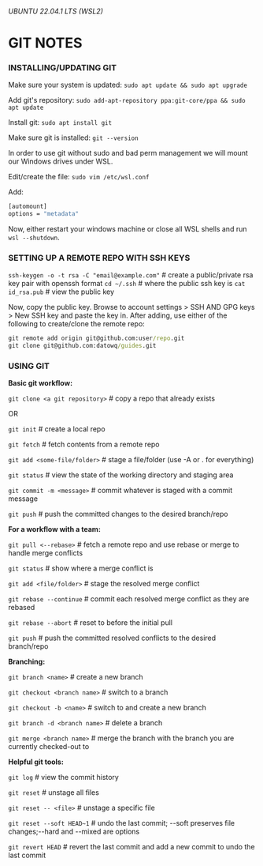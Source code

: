 ###### UBUNTU 22.04.1 LTS (WSL2)
# **GIT NOTES**
### INSTALLING/UPDATING GIT

Make sure your system is updated:
`sudo apt update && sudo apt upgrade`

Add git's repository:
`sudo add-apt-repository ppa:git-core/ppa && sudo apt update`

Install git:
`sudo apt install git`

Make sure git is installed:
`git --version`

In order to use git without sudo and bad perm management we will mount our Windows drives
under WSL.

Edit/create the file:
`sudo vim /etc/wsl.conf`

Add:
```cmd
[automount]
options = "metadata"
```

Now, either restart your windows machine or close all WSL shells and run `wsl --shutdown`.

### SETTING UP A REMOTE REPO WITH SSH KEYS
`ssh-keygen -o -t rsa -C "email@example.com"` # create a public/private rsa key pair with openssh format
`cd ~/.ssh`	# where the public ssh key is
`cat id_rsa.pub` # view the public key

Now, copy the public key.
Browse to account settings > SSH AND GPG keys > New SSH key and paste the key in.
After adding, use either of the following to create/clone the remote repo:
```cmd
git remote add origin git@github.com:user/repo.git
git clone git@github.com:datowq/guides.git	
```

### USING GIT
**Basic git workflow:**

`git clone <a git repository>` # copy a repo that already exists

OR

`git init` # create a local repo

`git fetch` # fetch contents from a remote repo

`git add <some-file/folder>` # stage a file/folder (use -A or . for everything)

`git status` # view the state of the working directory and staging area

`git commit -m <message>` # commit whatever is staged with a commit message

`git push` # push the committed changes to the desired branch/repo


**For a workflow with a team:**

`git pull <--rebase>` # fetch a remote repo and use rebase or merge to handle merge conflicts

`git status` # show where a merge conflict is

`git add <file/folder>`	# stage the resolved merge conflict

`git rebase --continue` # commit each resolved merge conflict as they are rebased

`git rebase --abort` # reset to before the initial pull

`git push` # push the committed resolved conflicts to the desired branch/repo


**Branching:**

`git branch <name>`	# create a new branch

`git checkout <branch name>` # switch to a branch

`git checkout -b <name>` # switch to and create a new branch

`git branch -d <branch name>` # delete a branch

`git merge <branch name>` # merge the branch with the branch you are currently checked-out to


**Helpful git tools:**

`git log` # view the commit history

`git reset` # unstage all files

`git reset -- <file>` # unstage a specific file

`git reset --soft HEAD~1` # undo the last commit; --soft preserves file changes;--hard and --mixed are options

`git revert HEAD` # revert the last commit and add a new commit to undo the last commit
